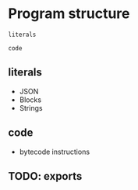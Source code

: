 # Program structure

```
literals

code
```

## literals
- JSON
- Blocks
- Strings

## code
- bytecode instructions


## TODO: exports
